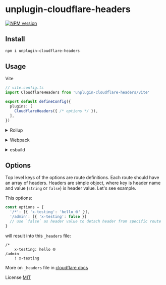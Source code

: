 # unplugin-cloudflare-headers

[![NPM version](https://img.shields.io/npm/v/unplugin-cloudflare-headers?color=a1b858&label=)](https://www.npmjs.com/package/unplugin-cloudflare-headers)

## Install

```bash
npm i unplugin-cloudflare-headers
```


## Usage

Vite

```ts
// vite.config.ts
import CloudflareHeaders from 'unplugin-cloudflare-headers/vite'

export default defineConfig({
  plugins: [
    CloudflareHeaders({ /* options */ }),
  ],
})
```

<details>
<summary>Rollup</summary><br>

```ts
// rollup.config.js
import CloudflareHeaders from 'unplugin-cloudflare-headers/rollup'

export default {
  plugins: [
    CloudflareHeaders({ /* options */ }),
  ],
}
```

<br></details>


<details>
<summary>Webpack</summary><br>

```ts
// webpack.config.js
module.exports = {
  /* ... */
  plugins: [
    require('unplugin-cloudflare-headers/webpack')({ /* options */ })
  ]
}
```

<br></details>

<details>
<summary>esbuild</summary><br>

```ts
// esbuild.config.js
import { build } from 'esbuild'
import CloudflareHeaders from 'unplugin-cloudflare-headers/esbuild'

build({
  plugins: [CloudflareHeaders()],
})
```

<br></details>


## Options

Top level keys of the options are route definitions. Each route should have an array of headers. Headers are simple object, where key is header name and value (`string` or `false`) is header value. Let's see example.

This options:
```js
const options = {
  '/*': [{ 'x-testing': 'hello 🌐' }],
  '/admin': [{ 'x-testing': false }]
  // use `false` as header value to detach header from specific route
}
```

will result into this `_headers` file:

```text
/*
	x-testing: hello 🌐
/admin
	! x-testing
```

More on `_headers` file in [cloudflare docs](https://developers.cloudflare.com/pages/platform/headers)

License [MIT](./LICENSE)
